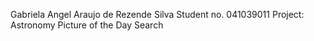 Gabriela Angel Araujo de Rezende Silva
Student no. 041039011
Project: Astronomy Picture of the Day Search